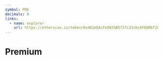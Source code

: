 ```yaml
---
symbol: PRE
decimals: 8
links:
  - name: explorer
    url: https://etherscan.io/token/0xd61eEAcFe8035B5737c33cbc6F68Bbf28a5dB615
---
```


# Premium
